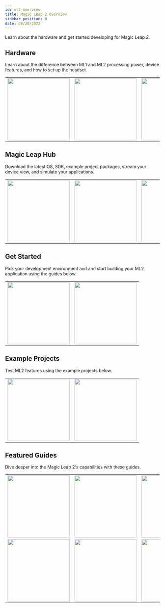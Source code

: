 ```yaml
---
id: ml2-overview 
title: Magic Leap 2 Overview
sidebar_position: 0
date: 08/20/2022
---
```


Learn about the hardware and get started developing for Magic Leap 2.

## Hardware

Learn about the difference between ML1 and ML2 processing power, device features, and how to set up the headset.

<table>
  <tr>
    <td>
      <a href="/docs/guides/unity/UNKNOWN">
        <img src="/img/ml2-overview/group-1.jpg" width="202" />
      </a>
    </td>
    <td>
      <a href="/docs/guides/features">
        <img src="/img/ml2-overview/lens-front.jpg" width="202" />
      </a>
    </td>
    <td>
      <a href="/docs/guides/device/updating-the-os/device-flashing-guide">
        <img src="/img/ml2-overview/compute-pack-front.jpg" width="202" />
      </a>
    </td>
  </tr>
</table>

## Magic Leap Hub

Download the latest OS, SDK, example project packages, stream your device view, and simulate your applications.

<table>
  <tr>
    <td>
      <a href="/docs/guides/developer-tools/ml-hub/magic-leap-hub">
        <img src="/img/ml2-overview/ml-hub.png" width="202" />
      </a>
    </td>
    <td>
      <a href="/docs/guides/developer-tools/ml-hub/ml-hub-package-manager">
        <img src="/img/ml2-overview/group-1.jpg" width="202" />
      </a>
    </td>
    <td>
      <a href="/docs/guides/developer-tools/app-sim/app-sim">
        <img src="/img/ml2-overview/application-simulator.png" width="202" />
      </a>
    </td>
  </tr>
</table>

## Get Started

Pick your development environment and and start building your ML2 application using the guides below.

<table>
  <tr>
    <td>
      <a href="/docs/guides/unity/getting-started/unity-getting-started">
        <img src="/img/ml2-overview/unity-logo.png" width="202" />
      </a>
    </td>
    <td>
      <a href="/docs/guides/native/getting-started/native-setup-overview">
        <img src="/img/ml2-overview/magicleap-logo.png" width="202" />
      </a>
    </td>
  </tr>
</table>

## Example Projects

Test ML2 features using the example projects below.

<table>
  <tr>
    <td>
      <a href="/docs/guides/unity/sdk-example-scenes">
        <img src="/img/ml2-overview/unity-logo.png" width="202" />
      </a>
    </td>
    <td>
      <a href="/docs/guides/native/capi-samples">
        <img src="/img/ml2-overview/magicleap-logo.png" width="202" />
      </a>
    </td>
  </tr>
</table>

## Featured Guides

Dive deeper into the Magic Leap 2's capabilities with these guides.

<table>
  <tr>
    <td>
      <a href="/docs/guides/features/android-intents-overview">
        <img src="/img/ml2-overview/android-logo.png" width="202" />
      </a>
    </td>
    <td>
      <a href="/docs/guides/third-party/mrtk">
        <img src="/img/ml2-overview/mrtk-logo.png" width="202" />
      </a>
    </td>
    <td>
      <a href="/docs/guides/third-party/ptc">
        <img src="/img/ml2-overview/ptc-logo.png" width="202" />
      </a>
    </td>
  </tr>
    <tr>
    <td>
      <a href="/docs/guides/features/marker-tracking">
        <img src="/img/ml2-overview/marker.png" width="202" />
      </a>
    </td>
    <td>
      <a href="/docs/guides/features/dimmer-feature">
        <img src="/img/ml2-overview/segmented-dimmer.png" width="202" />
      </a>
    </td>
    <td>
      <a href="/docs/guides/features/voice-commands">
        <img src="/img/ml2-overview/android-logo.png" width="202" />
      </a>
    </td>
  </tr>
</table>
